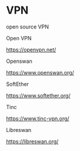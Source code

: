 # VPN

open source VPN 

Open VPN 

https://openvpn.net/

Openswan

https://www.openswan.org/

SoftEther

https://www.softether.org/


Tinc 

https://www.tinc-vpn.org/

Libreswan

https://libreswan.org/
